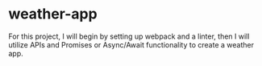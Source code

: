 # weather-app

For this project, I will begin by setting up webpack and a linter, then I will utilize APIs and Promises or Async/Await functionality to create a weather app. 